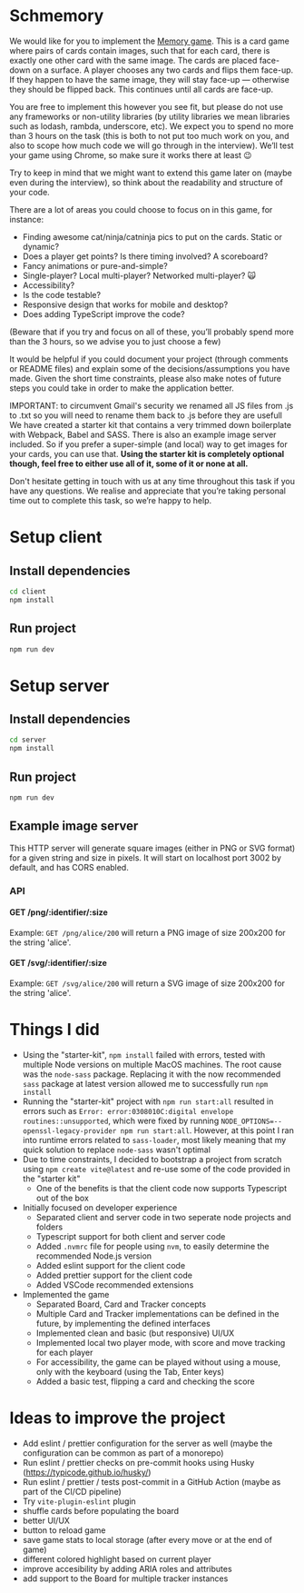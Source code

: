 # Schmemory

We would like for you to implement the [Memory
game](<https://en.wikipedia.org/wiki/Concentration_(game)>). This is a card game where pairs of cards
contain images, such that for each card, there is exactly one other card with the same image. The
cards are placed face-down on a surface. A player chooses any two cards and flips them face-up. If
they happen to have the same image, they will stay face-up — otherwise they should be flipped back.
This continues until all cards are face-up.

You are free to implement this however you see fit, but please do not use any frameworks or
non-utility libraries (by utility libraries we mean libraries such as lodash, rambda, underscore,
etc). We expect you to spend no more than 3 hours on the task (this is both to not put too much work
on you, and also to scope how much code we will go through in the interview). We’ll test your game
using Chrome, so make sure it works there at least 😉

Try to keep in mind that we might want to extend this game later on (maybe even during the
interview), so think about the readability and structure of your code.

There are a lot of areas you could choose to focus on in this game, for instance:

- Finding awesome cat/ninja/catninja pics to put on the cards. Static or dynamic?
- Does a player get points? Is there timing involved? A scoreboard?
- Fancy animations or pure-and-simple?
- Single-player? Local multi-player? Networked multi-player? 🙀
- Accessibility?
- Is the code testable?
- Responsive design that works for mobile and desktop?
- Does adding TypeScript improve the code?

(Beware that if you try and focus on all of these, you’ll probably spend more than the 3 hours, so
we advise you to just choose a few)

It would be helpful if you could document your project (through comments or README files) and
explain some of the decisions/assumptions you have made. Given the short time constraints, please
also make notes of future steps you could take in order to make the application better.

IMPORTANT: to circumvent Gmail's security we renamed all JS files from .js to .txt so you will need to rename them back to .js before they are usefull
We have created a starter kit that contains a very trimmed down boilerplate with Webpack, Babel and SASS.
There is also an example image server included. So if you prefer a super-simple (and local) way to get images
for your cards, you can use that. **Using the starter kit is completely optional though, feel free to either
use all of it, some of it or none at all.**

Don't hesitate getting in touch with us at any time throughout this task if you have any questions.
We realise and appreciate that you’re taking personal time out to complete this task, so we’re happy
to help.

# Setup client

## Install dependencies

```bash
cd client
npm install
```

## Run project

```bash
npm run dev
```

# Setup server

## Install dependencies

```bash
cd server
npm install
```

## Run project

```bash
npm run dev
```

## Example image server

This HTTP server will generate square images (either in PNG or SVG format) for a given string and
size in pixels. It will start on localhost port 3002 by default, and has CORS enabled.

### API

#### GET /png/:identifier/:size

Example: `GET /png/alice/200` will return a PNG image of size 200x200 for the string 'alice'.

#### GET /svg/:identifier/:size

Example: `GET /svg/alice/200` will return a SVG image of size 200x200 for the string 'alice'.

# Things I did

- Using the "starter-kit", `npm install` failed with errors, tested with multiple Node versions on multiple MacOS machines. The root cause was the `node-sass` package. Replacing it with the now recommended `sass` package at latest version allowed me to successfully run `npm install`
- Running the "starter-kit" project with `npm run start:all` resulted in errors such as `Error: error:0308010C:digital envelope routines::unsupported`, which were fixed by running `NODE_OPTIONS=--openssl-legacy-provider npm run start:all`. However, at this point I ran into runtime errors related to `sass-loader`, most likely meaning that my quick solution to replace `node-sass` wasn't optimal
- Due to time constraints, I decided to bootstrap a project from scratch using `npm create vite@latest` and re-use some of the code provided in the "starter kit"
  - One of the benefits is that the client code now supports Typescript out of the box
- Initially focused on developer experience
  - Separated client and server code in two seperate node projects and folders
  - Typescript support for both client and server code
  - Added `.nvmrc` file for people using `nvm`, to easily determine the recommended Node.js version
  - Added eslint support for the client code
  - Added prettier support for the client code
  - Added VSCode recommended extensions
- Implemented the game
  - Separated Board, Card and Tracker concepts
  - Multiple Card and Tracker implementations can be defined in the future, by implementing the defined interfaces
  - Implemented clean and basic (but responsive) UI/UX
  - Implemented local two player mode, with score and move tracking for each player
  - For accessibility, the game can be played without using a mouse, only with the keyboard (using the Tab, Enter keys)
  - Added a basic test, flipping a card and checking the score

# Ideas to improve the project

- Add eslint / prettier configuration for the server as well (maybe the configuration can be common as part of a monorepo)
- Run eslint / prettier checks on pre-commit hooks using Husky (https://typicode.github.io/husky/)
- Run eslint / prettier / tests post-commit in a GitHub Action (maybe as part of the CI/CD pipeline)
- Try `vite-plugin-eslint` plugin
- shuffle cards before populating the board
- better UI/UX
- button to reload game
- save game stats to local storage (after every move or at the end of game)
- different colored highlight based on current player
- improve accesibility by adding ARIA roles and attributes
- add support to the Board for multiple tracker instances
